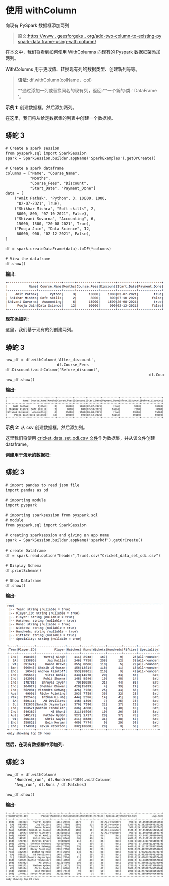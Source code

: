 # 使用 withColumn

向现有 PySpark 数据框添加两列

> 原文:[https://www . geesforgeks . org/add-two-column-to-existing-py spark-data frame-using-with column/](https://www.geeksforgeeks.org/adding-two-columns-to-existing-pyspark-dataframe-using-withcolumn/)

在本文中，我们将看到如何使用 WithColumns 向现有的 Pyspark 数据框架添加两列。

WithColumns 用于更改值、转换现有列的数据类型、创建新列等等。

> **语法:** df.withColumn(colName，col)
> 
> **通过添加一列或替换同名的现有列，返回:**一个新的:类:` DataFrame '。

**示例 1:** 创建数据框，然后添加两列。

在这里，我们将从给定数据集的列表中创建一个数据帧。

## 蟒蛇 3

```
# Create a spark session
from pyspark.sql import SparkSession
spark = SparkSession.builder.appName('SparkExamples').getOrCreate()

# Create a spark dataframe
columns = ["Name", "Course_Name",
           "Months",
           "Course_Fees", "Discount",
           "Start_Date", "Payment_Done"]
data = [
    ("Amit Pathak", "Python", 3, 10000, 1000,
     "02-07-2021", True),
    ("Shikhar Mishra", "Soft skills", 2,
     8000, 800, "07-10-2021", False),
    ("Shivani Suvarna", "Accounting", 6,
     15000, 1500, "20-08-2021", True),
    ("Pooja Jain", "Data Science", 12,
     60000, 900, "02-12-2021", False),
]

df = spark.createDataFrame(data).toDF(*columns)

# View the dataframe
df.show()
```

**输出:**

![](img/cd62f81724f1f9b9c1ceee6e6e784953.png)

**现在添加列:**

这里，我们基于现有的列创建两列。

## 蟒蛇 3

```
new_df = df.withColumn('After_discount',
                       df.Course_Fees - df.Discount).withColumn('Before_discount',
                                                                df.Course_Fees)
new_df.show()
```

**输出:**

![](img/267571dedfd5e3eb64049ec61be5915e.png)

**示例 2:** 从 csv 创建数据框，然后添加列。

这里我们将使用 [cricket_data_set_odi.csv 文件](https://media.geeksforgeeks.org/wp-content/cdn-uploads/20210628161151/Cricket_data_set_odi.csv)作为数据集，并从该文件创建 dataframe。

**创建用于演示的数据框:**

## 蟒蛇 3

```
# import pandas to read json file
import pandas as pd

# importing module
import pyspark

# importing sparksession from pyspark.sql
# module
from pyspark.sql import SparkSession

# creating sparksession and giving an app name
spark = SparkSession.builder.appName('sparkdf').getOrCreate()

# create Dataframe
df = spark.read.option("header",True).csv("Cricket_data_set_odi.csv")

# Display Schema
df.printSchema()

# Show Dataframe
df.show()
```

**输出:**

![](img/347143bda86d45c66d2c21344232671c.png)

**然后，在现有数据框中添加列:**

## 蟒蛇 3

```
new_df = df.withColumn(
    'Hundred_run', df.Hundreds*100).withColumn(
    'Avg_run', df.Runs / df.Matches)

new_df.show()
```

**输出:**

![](img/09e2d9eec983c938c72adbca0bdc4e70.png)